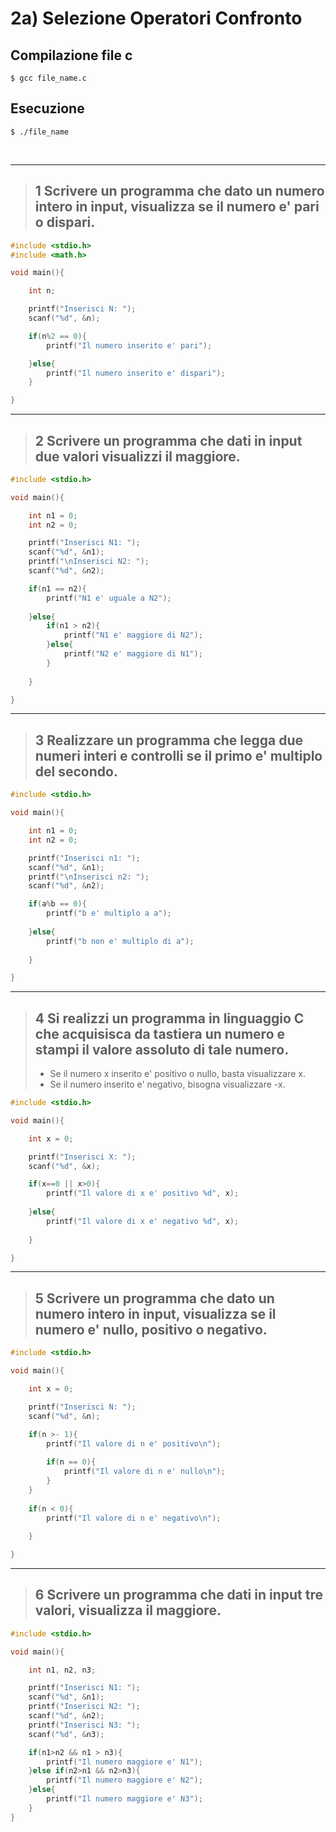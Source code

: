 # 2a) Selezione Operatori Confronto #


## Compilazione file c
```
$ gcc file_name.c
```
## Esecuzione
```
$ ./file_name
```

<br/>
<hr/>

> ## 1  Scrivere un programma che dato un numero intero in input, visualizza se il numero e' pari o dispari. 

```c
#include <stdio.h>
#include <math.h>

void main(){

    int n;

    printf("Inserisci N: ");
    scanf("%d", &n); 

    if(n%2 == 0){
        printf("Il numero inserito e' pari");

    }else{
        printf("Il numero inserito e' dispari");
    }

}
```

<hr/>

> ## 2 Scrivere un programma che dati in input due valori visualizzi il maggiore. 
> 

```c
#include <stdio.h>

void main(){

    int n1 = 0;
    int n2 = 0;

    printf("Inserisci N1: ");
    scanf("%d", &n1); 
    printf("\nInserisci N2: ");
    scanf("%d", &n2); 

    if(n1 == n2){
        printf("N1 e' uguale a N2");
		
    }else{
        if(n1 > n2){
            printf("N1 e' maggiore di N2");	
        }else{
            printf("N2 e' maggiore di N1");			
        }
	
    }

}
```

<hr/>

> ## 3 Realizzare un programma che legga due numeri interi e controlli se il primo e' multiplo del secondo.
> 

```c
#include <stdio.h>

void main(){

    int n1 = 0;
	int n2 = 0;

    printf("Inserisci n1: ");
    scanf("%d", &n1); 
    printf("\nInserisci n2: ");
    scanf("%d", &n2); 

    if(a%b == 0){
        printf("b e' multiplo a a");
		
    }else{
        printf("b non e' multiplo di a");
		
    }

}
```

<hr/>

> ## 4 Si realizzi un programma in linguaggio C che acquisisca da tastiera un numero e stampi il valore assoluto di tale numero.
> -	Se il numero x inserito e' positivo o nullo, basta visualizzare x. 
> - Se il numero inserito e' negativo, bisogna visualizzare -x.  
> 

```c
#include <stdio.h>

void main(){

    int x = 0;

    printf("Inserisci X: ");
    scanf("%d", &x); 

    if(x==0 || x>0){
        printf("Il valore di x e' positivo %d", x);
		
    }else{
        printf("Il valore di x e' negativo %d", x);
		
    }

}
```

<hr/>

> ## 5 Scrivere un programma che dato un numero intero in input, visualizza se il numero e' nullo, positivo o negativo. 
> 
```c
#include <stdio.h>

void main(){

    int x = 0;

    printf("Inserisci N: ");
    scanf("%d", &n); 

    if(n >- 1){
        printf("Il valore di n e' positivo\n");
		
        if(n == 0){
            printf("Il valore di n e' nullo\n");
        }
    }
  
    if(n < 0){
        printf("Il valore di n e' negativo\n");
		
    }

}
```

<hr/>

> ## 6 Scrivere un programma che dati in input tre valori, visualizza il maggiore. 
> 
```c
#include <stdio.h>

void main(){

    int n1, n2, n3;

    printf("Inserisci N1: ");
    scanf("%d", &n1); 
    printf("Inserisci N2: ");
    scanf("%d", &n2); 
    printf("Inserisci N3: ");
    scanf("%d", &n3);

    if(n1>n2 && n1 > n3){
        printf("Il numero maggiore e' N1");
    }else if(n2>n1 && n2>n3){
        printf("Il numero maggiore e' N2");
    }else{
        printf("Il numero maggiore e' N3");
    }
}
```
